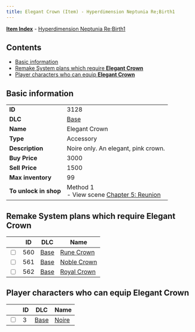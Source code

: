 ```yaml
---
title: Elegant Crown (Item) - Hyperdimension Neptunia Re;Birth1
---
```


[**Item Index**](/neptunia/rb1/item/index.html) - [Hyperdimension Neptunia Re;Birth1](/neptunia/rb1)

## Contents

- [Basic information](#basic-information)
- [Remake System plans which require **Elegant Crown**](#remake-system-plans-which-require-elegant-crown)
- [Player characters who can equip **Elegant Crown**](#player-characters-who-can-equip-elegant-crown)
## Basic information

|   |   |
| -- | -- |
| **ID** | 3128 |
| **DLC** | [Base](/neptunia/rb1/dlc/1-base.html) |
| **Name** | Elegant Crown |
| **Type** | Accessory |
| **Description** | Noire only. An elegant, pink crown. |
| **Buy Price** | 3000 |
| **Sell Price** | 1500 |
| **Max inventory** | 99 |
| **To unlock in shop** | Method 1<br />- View scene [Chapter 5: Reunion](/neptunia/rb1/scene/1-503-chapter-5-reunion.html) |


## Remake System plans which require **Elegant Crown**

|    | ID | DLC | Name |
| -- | -- | --- | ---- |
| <input type="checkbox" id="rb1-quest-1-560" class="trackbox" /> | 560 | [Base](/neptunia/rb1/dlc/1-base.html) | [Rune Crown](/neptunia/rb1/quest/1-560-rune-crown.html) |
| <input type="checkbox" id="rb1-quest-1-561" class="trackbox" /> | 561 | [Base](/neptunia/rb1/dlc/1-base.html) | [Noble Crown](/neptunia/rb1/quest/1-561-noble-crown.html) |
| <input type="checkbox" id="rb1-quest-1-562" class="trackbox" /> | 562 | [Base](/neptunia/rb1/dlc/1-base.html) | [Royal Crown](/neptunia/rb1/quest/1-562-royal-crown.html) |


## Player characters who can equip **Elegant Crown**

|    | ID | DLC | Name |
| -- | -- | --- | ---- |
| <input type="checkbox" id="rb1-player-1-3" class="trackbox" /> | 3 | [Base](/neptunia/rb1/dlc/1-base.html) | [Noire](/neptunia/rb1/player/1-3-noire.html) |
